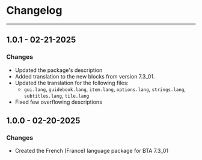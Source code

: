# Changelog

----

## 1.0.1 - 02-21-2025

### Changes

* Updated the package's description
* Added translation to the new blocks from version 7.3_01.
* Updated the translation for the following files:
    * `gui.lang`, `guidebook.lang`, `item.lang`, `options.lang`, `strings.lang`, `subtitles.lang`, `tile.lang`
* Fixed few overflowing descriptions

## 1.0.0 - 02-20-2025

### Changes

* Created the French (France) language package for BTA 7.3_01
